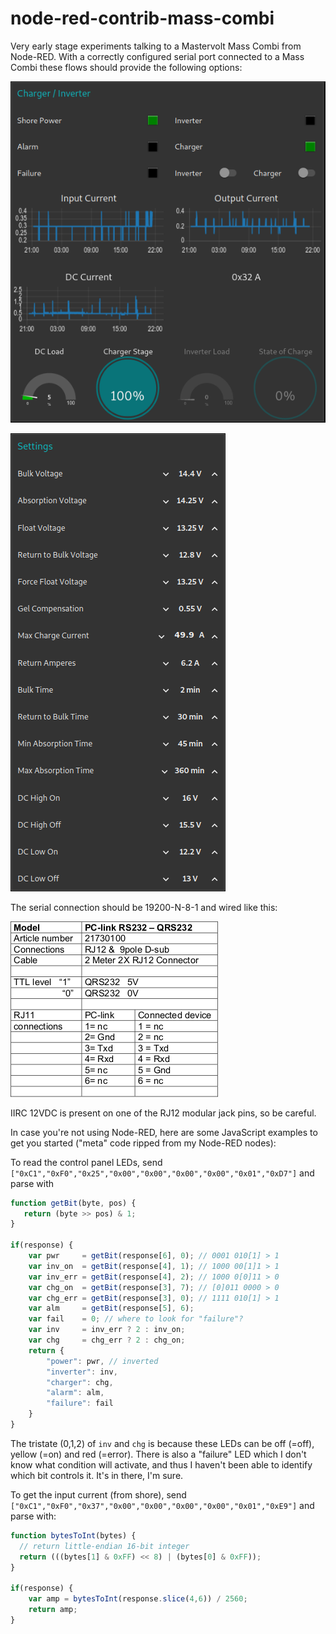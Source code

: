 # node-red-contrib-mass-combi
Very early stage experiments talking to a Mastervolt Mass Combi from Node-RED. With a correctly configured serial port connected to a Mass Combi these flows should provide the following options: 

![Mass Combi Status](/images/Screenshot_2022-07-11_20-57-54.png)

![Mass Combi Settings](/images/Screenshot_2022-07-11_21-01-27.png)

The serial connection should be 19200-N-8-1 and wired like this: 

![QRS232 connection table](/images/Screenshot_2022-07-11_21-11-09.png)

IIRC 12VDC is present on one of the RJ12 modular jack pins, so be careful.

In case you're not using Node-RED, here are some JavaScript examples to get you started ("meta" code ripped from my Node-RED nodes): 

To read the control panel LEDs, send `["0xC1","0xF0","0x25","0x00","0x00","0x00","0x00","0x01","0xD7"]` and parse with

````javascript
function getBit(byte, pos) {
   return (byte >> pos) & 1;
}

if(response) {
    var pwr     = getBit(response[6], 0); // 0001 010[1] > 1
    var inv_on  = getBit(response[4], 1); // 1000 00[1]1 > 1
    var inv_err = getBit(response[4], 2); // 1000 0[0]11 > 0
    var chg_on  = getBit(response[3], 7); // [0]011 0000 > 0
    var chg_err = getBit(response[3], 0); // 1111 010[1] > 1
    var alm     = getBit(response[5], 6); 
    var fail    = 0; // where to look for "failure"?
    var inv     = inv_err ? 2 : inv_on;
    var chg     = chg_err ? 2 : chg_on;
    return {
        "power": pwr, // inverted
        "inverter": inv, 
        "charger": chg, 
        "alarm": alm, 
        "failure": fail
    }
}
````
The tristate (0,1,2) of `inv` and `chg` is because these LEDs can be off (=off), yellow (=on) and red (=error). There is also a "failure" LED which I don't know what condition will activate, and thus I haven't been able to identify which bit controls it. It's in there, I'm sure. 

To get the input current (from shore), send `["0xC1","0xF0","0x37","0x00","0x00","0x00","0x00","0x01","0xE9"]` and parse with:

````javascript
function bytesToInt(bytes) {
  // return little-endian 16-bit integer
  return (((bytes[1] & 0xFF) << 8) | (bytes[0] & 0xFF));
}

if(response) {
    var amp = bytesToInt(response.slice(4,6)) / 2560;
    return amp;
}
````

